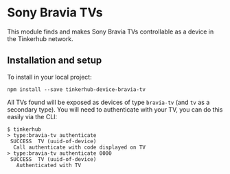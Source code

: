# Sony Bravia TVs

This module finds and makes Sony Bravia TVs controllable as a device in the
Tinkerhub network.

## Installation and setup

To install in your local project:

`npm install --save tinkerhub-device-bravia-tv`

All TVs found will be exposed as devices of type `bravia-tv` (and `tv` as a
secondary type). You will need to authenticate with your TV, you can do this
easily via the CLI:

```
$ tinkerhub
> type:bravia-tv authenticate
 SUCCESS  TV (uuid-of-device)
  Call authenticate with code displayed on TV
> type:bravia-tv authenticate 0000
 SUCCESS  TV (uuid-of-device)
   Authenticated with TV
```

